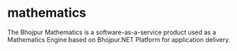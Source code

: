 # mathematics
The Bhojpur Mathematics is a software-as-a-service product used as a Mathematics Engine based on Bhojpur.NET Platform for application delivery.
